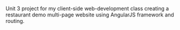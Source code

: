 Unit 3 project for my client-side web-development class creating a restaurant demo multi-page website using AngularJS framework and routing.
